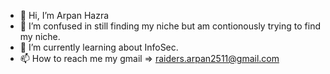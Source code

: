 - 👋 Hi, I’m Arpan Hazra
- 👀 I’m confused in still finding my niche but am contionously trying to find my niche.
- 🌱 I’m currently learning about InfoSec. 
- 📫 How to reach me my gmail => raiders.arpan2511@gmail.com

<!---
raiders-arpan2511/raiders-arpan2511 is a ✨ special ✨ repository because its `README.md` (this file) appears on your GitHub profile.
You can click the Preview link to take a look at your changes.
--->
